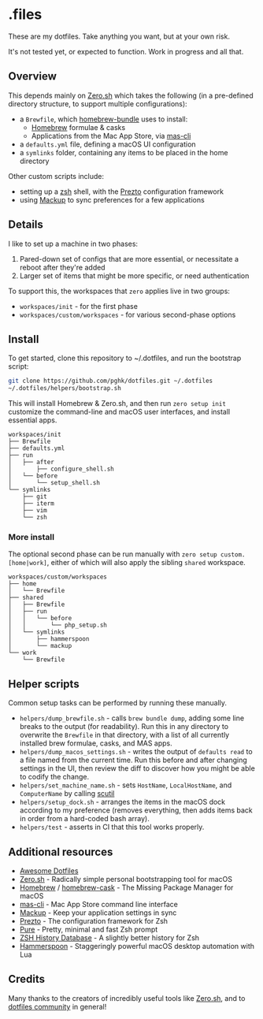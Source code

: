 # .files
These are my dotfiles. Take anything you want, but at your own risk.

It's not tested yet, or expected to function. Work in progress and all that.

## Overview
This depends mainly on [Zero.sh](https://github.com/zero-sh/zero.sh) which takes the following (in a pre-defined directory structure, to support multiple configurations):
* a `Brewfile`, which [homebrew-bundle](https://github.com/Homebrew/homebrew-bundle) uses to install:
    * [Homebrew](https://brew.sh/) formulae & casks
    * Applications from the Mac App Store, via [mas-cli](https://github.com/mas-cli/mas)
* a `defaults.yml` file, defining a macOS UI configuration
* a `symlinks` folder, containing any items to be placed in the home directory

Other custom scripts include:
* setting up a [zsh](http://www.zsh.org/) shell, with the [Prezto](https://github.com/sorin-ionescu/prezto) configuration framework
* using [Mackup](https://github.com/lra/mackup) to sync preferences for a few applications

## Details
I like to set up a machine in two phases:
1. Pared-down set of configs that are more essential, or necessitate a reboot after they're added
2. Larger set of items that might be more specific, or need authentication

To support this, the workspaces that `zero` applies live in two groups:
* `workspaces/init` - for the first phase
* `workspaces/custom/workspaces` - for various second-phase options

## Install
To get started, clone this repository to ~/.dotfiles, and run the bootstrap script:

```sh
git clone https://github.com/pghk/dotfiles.git ~/.dotfiles
~/.dotfiles/helpers/bootstrap.sh
```

This will install Homebrew & Zero.sh, and then run `zero setup init` customize the command-line and macOS user interfaces, and install essential apps.

```
workspaces/init
├── Brewfile
├── defaults.yml
├── run
│   ├── after
│       ├── configure_shell.sh
│   └── before
│       └── setup_shell.sh
└── symlinks
    ├── git
    ├── iterm
    ├── vim
    └── zsh
```

### More install
The optional second phase can be run manually with `zero setup custom.[home|work]`, either of which will also apply the sibling `shared` workspace.

```
workspaces/custom/workspaces
├── home
│   └── Brewfile
├── shared
│   ├── Brewfile
│   ├── run
│   │   └── before
│   │       └── php_setup.sh
│   └── symlinks
│       ├── hammerspoon
│       └── mackup
└── work
    └── Brewfile
```

## Helper scripts
Common setup tasks can be performed by running these manually.

* `helpers/dump_brewfile.sh` - calls `brew bundle dump`, adding some line breaks to the output (for readability). Run this in any directory to overwrite the `Brewfile` in that directory, with a list of all currently installed brew formulae, casks, and MAS apps.
* `helpers/dump_macos_settings.sh` - writes the output of `defaults read` to a file named from the current time. Run this before and after changing settings in the UI, then review the diff to discover how you might be able to codify the change.
* `helpers/set_machine_name.sh` - sets `HostName`, `LocalHostName`, and `ComputerName` by calling [scutil](https://ss64.com/osx/scutil.html)
* `helpers/setup_dock.sh` - arranges the items in the macOS dock according to my preference (removes everything, then adds items back in order from a hard-coded bash array).
* `helpers/test` - asserts in CI that this tool works properly.

## Additional resources
* [Awesome Dotfiles](https://github.com/webpro/awesome-dotfiles)
* [Zero.sh](https://github.com/zero-sh/zero.sh) - Radically simple personal bootstrapping tool for macOS
* [Homebrew](http://brew.sh/) / [homebrew-cask](https://github.com/Homebrew/homebrew-cask) - The Missing Package Manager for macOS
* [mas-cli](https://github.com/mas-cli/mas) - Mac App Store command line interface
* [Mackup](https://github.com/lra/mackup) - Keep your application settings in sync
* [Prezto](https://github.com/sorin-ionescu/prezto) - The configuration framework for Zsh
* [Pure](https://github.com/sindresorhus/pure) - Pretty, minimal and fast Zsh prompt
* [ZSH History Database](https://github.com/larkery/zsh-histdb) - A slightly better history for Zsh
* [Hammerspoon](https://www.hammerspoon.org/) - Staggeringly powerful macOS desktop automation with Lua

## Credits
Many thanks to the creators of incredibly useful tools like [Zero.sh](https://github.com/zero-sh/zero.sh), and to [dotfiles community](http://dotfiles.github.io/) in general!
